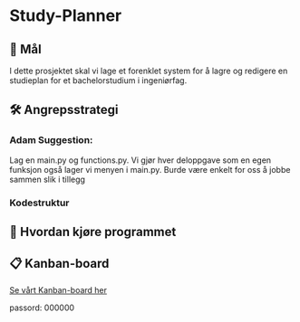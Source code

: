 # Study-Planner

## 🎯 Mål
I dette prosjektet skal vi lage et forenklet system for å lagre og redigere en studieplan for et bachelorstudium i ingeniørfag.  

## 🛠️ Angrepsstrategi
### Adam Suggestion:
Lag en main.py og functions.py. Vi gjør hver deloppgave som en egen funksjon også lager vi menyen i main.py. Burde være enkelt for oss å jobbe sammen slik i tillegg

### Kodestruktur

## 🚀 Hvordan kjøre programmet


## 📋 Kanban-board
[Se vårt Kanban-board her](https://www.kanbanthing.com/board?id=b42defa2-1fee-49e6-bd43-6acfa71aeeba)

passord: 000000



